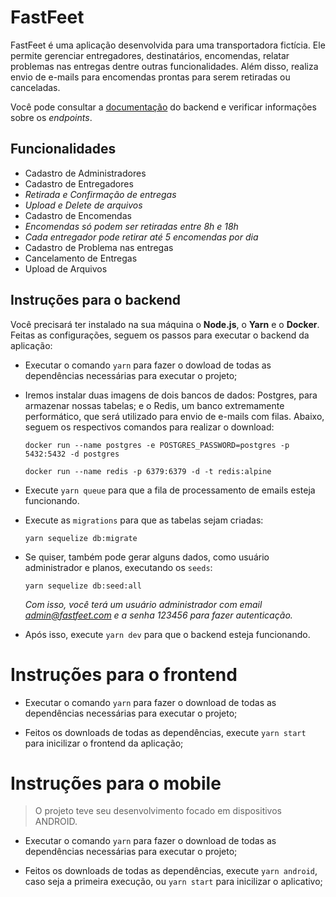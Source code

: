 # FastFeet

FastFeet é uma aplicação desenvolvida para uma transportadora fictícia. Ele permite gerenciar entregadores, destinatários, encomendas, relatar problemas nas entregas dentre outras funcionalidades. Além disso, realiza envio de e-mails para encomendas prontas para serem retiradas ou canceladas.

Você pode consultar a <a href="./backend/docs.md" rel="noopener noreferrer">documentação</a> do backend e verificar informações sobre os <i>endpoints</i>.

## Funcionalidades

- Cadastro de Administradores
- Cadastro de Entregadores
 - *Retirada e Confirmação de entregas*
 - *Upload e Delete de arquivos*
- Cadastro de Encomendas
 - *Encomendas só podem ser retiradas entre 8h e 18h*
 - *Cada entregador pode retirar até 5 encomendas por dia*
- Cadastro de Problema nas entregas
- Cancelamento de Entregas
- Upload de Arquivos

## Instruções para o backend

Você precisará ter instalado na sua máquina o **Node.js**, o **Yarn** e o **Docker**. Feitas as configurações, seguem os passos para executar o backend da aplicação:

 - Executar o comando `yarn` para fazer o dowload de todas as dependências necessárias para executar o projeto;

 - Iremos instalar duas imagens de dois bancos de dados: Postgres, para armazenar nossas tabelas; e o Redis, um banco extremamente performático, que será utilizado para envio de e-mails com filas. Abaixo, seguem os respectivos comandos para realizar o download:
    ```
    docker run --name postgres -e POSTGRES_PASSWORD=postgres -p 5432:5432 -d postgres
    ```
    ```
    docker run --name redis -p 6379:6379 -d -t redis:alpine
    ```
 - Execute `yarn queue` para que a fila de processamento de emails esteja funcionando.

 - Execute as `migrations` para que as tabelas sejam criadas:
   ```
   yarn sequelize db:migrate
   ```

 - Se quiser, também pode gerar alguns dados, como usuário administrador e planos, executando os `seeds`:
   ```
   yarn sequelize db:seed:all
   ```
   *Com isso, você terá um usuário administrador com email admin@fastfeet.com e a senha 123456 para fazer autenticação.*

 - Após isso, execute `yarn dev` para que o backend esteja funcionando.

 # Instruções para o frontend

 - Executar o comando `yarn` para fazer o download de todas as dependências necessárias para executar o projeto;

 - Feitos os downloads de todas as dependências, execute `yarn start` para inicilizar o frontend da aplicação;

# Instruções para o mobile
 > O projeto teve seu desenvolvimento focado em dispositivos ANDROID.
 
 - Executar o comando `yarn` para fazer o download de todas as dependências necessárias para executar o projeto;

 - Feitos os downloads de todas as dependências, execute `yarn android`, caso seja a primeira execução, ou `yarn start` para inicilizar o aplicativo;